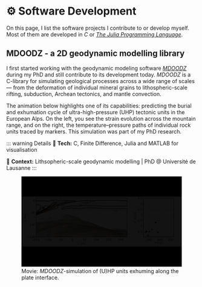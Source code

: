 # :gear: Software Development

On this page, I list the software projects I contribute to or develop myself. Most of them are developed in *C* or [*The Julia Programming Language*](https://julialang.org "https://julialang.org").

## MDOODZ - a 2D geodynamic modelling library

I first started working with the geodynamic modeling software [*MDOODZ*](https://github.com/tduretz/MDOODZ7.0 "https://github.com/tduretz/MDOODZ7.0") during my PhD and still contribute to its development today.
*MDOODZ* is a C-library for simulating geological processes across a wide range of scales — from the deformation of individual mineral grains to lithospheric-scale rifting, subduction, Archean tectonics, and mantle convection.

The animation below highlights one of its capabilities: predicting the burial and exhumation cycle of ultra-high-pressure (UHP) tectonic units in the European Alps.
On the left, you see the strain evolution across the mountain range, and on the right, the temperature–pressure paths of individual rock units traced by markers.
This simulation was part of my PhD research.

::: warning Details
🔧 **Tech:** C, Finite Difference, Julia and MATLAB for visualisation

🏢 **Context:** Lithsopheric-scale geodynamic modelling | PhD @ Université de Lausanne
:::

<figure>
  <img
    src="/projects/software_dev/UHP_exhum_alps.gif"
    alt="(U)HP rock exhumation"
  />
  <figcaption>
    Movie: <em>MDOODZ</em>-simulation of (U)HP units exhuming along the plate interface.
  </figcaption>
</figure>